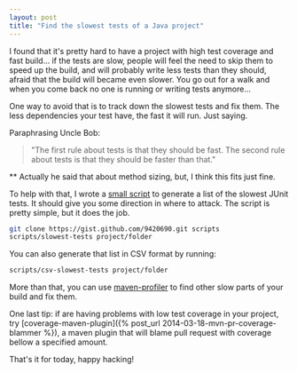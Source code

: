 ```yaml
---
layout: post
title: "Find the slowest tests of a Java project"
---
```


I found that it's pretty hard to have a project with high test coverage and
fast build... if the tests are slow, people will feel the need to skip them
to speed up the build, and will probably write less tests than they should,
afraid that the build will became even slower. You go out for a walk and when
you come back no one is running or writing tests anymore...

One way to avoid that is to track down the slowest tests and fix them.
The less dependencies your test have, the fast it will run. Just saying.

Paraphrasing Uncle Bob:

> "The first rule about tests is that they should be
> fast. The second rule about tests is that they should be faster than that."

** Actually he said that about method sizing, but, I think this fits just fine.

To help with that, I wrote a [small script](https://gist.github.com/caarlos0/9420690)
to generate a list of the slowest JUnit tests. It should give you some
direction in where to attack. The script is pretty simple, but it does the job.

```bash
git clone https://gist.github.com/9420690.git scripts
scripts/slowest-tests project/folder
```

You can also generate that list in CSV format by running:

```bash
scripts/csv-slowest-tests project/folder
```

More than that, you can use [maven-profiler](https://github.com/takari/maven-profiler)
to find other slow parts of your build and fix them.

One last tip: if are having problems with low test coverage in your project,
try [coverage-maven-plugin]({% post_url 2014-03-18-mvn-pr-coverage-blammer %}),
a maven plugin that will blame pull request with coverage bellow a specified
amount.

That's it for today, happy hacking!

[unit-vs-integration]: https://www.google.com.br/search?q=unit+tests+vs+integration+tests
[scripts]: https://gist.github.com/caarlos0/9420690
